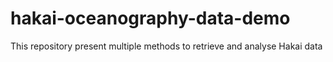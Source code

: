# hakai-oceanography-data-demo
This repository present multiple methods to retrieve and analyse Hakai data

